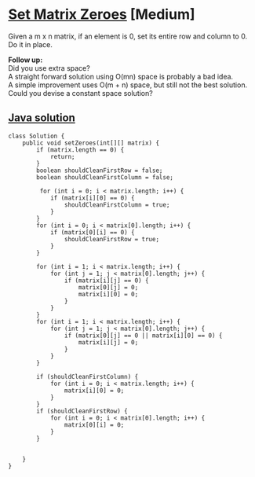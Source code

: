 # [Set Matrix Zeroes](https://leetcode.com/problems/set-matrix-zeroes/description/) [Medium]

Given a m x n matrix, if an element is 0, set its entire row and column to 0. Do it in place.

**Follow up:**  
Did you use extra space?  
A straight forward solution using O(mn) space is probably a bad idea.  
A simple improvement uses O(m + n) space, but still not the best solution.  
Could you devise a constant space solution?

## [Java solution](https://leetcode.com/submissions/detail/142824029/)
```
class Solution {
    public void setZeroes(int[][] matrix) {
        if (matrix.length == 0) {
            return;
        }
        boolean shouldCleanFirstRow = false;
        boolean shouldCleanFirstColumn = false;
        
         for (int i = 0; i < matrix.length; i++) {
            if (matrix[i][0] == 0) {
                shouldCleanFirstColumn = true;
            }
        }
        for (int i = 0; i < matrix[0].length; i++) {
            if (matrix[0][i] == 0) {
                shouldCleanFirstRow = true;
            }
        }
        
        for (int i = 1; i < matrix.length; i++) {
            for (int j = 1; j < matrix[0].length; j++) {
                if (matrix[i][j] == 0) {
                    matrix[0][j] = 0;
                    matrix[i][0] = 0;
                }
            }
        }
        for (int i = 1; i < matrix.length; i++) {
            for (int j = 1; j < matrix[0].length; j++) {
                if (matrix[0][j] == 0 || matrix[i][0] == 0) {
                    matrix[i][j] = 0;
                }
            }
        }
        
        if (shouldCleanFirstColumn) {
            for (int i = 0; i < matrix.length; i++) {
                matrix[i][0] = 0;
            }
        }
        if (shouldCleanFirstRow) {
            for (int i = 0; i < matrix[0].length; i++) {
                matrix[0][i] = 0;
            }
        }
        
    
    }
}
```
